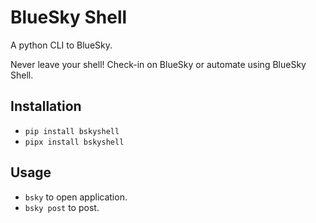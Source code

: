 # BlueSky Shell

A python CLI to BlueSky.

Never leave your shell! Check-in on BlueSky or automate using BlueSky Shell.

## Installation

- `pip install bskyshell`
- `pipx install bskyshell`

## Usage

- `bsky` to open application.
- `bsky post` to post.
